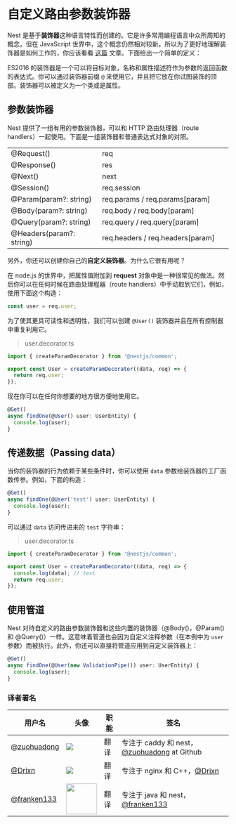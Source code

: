 # 自定义路由参数装饰器

Nest 是基于**装饰器**这种语言特性而创建的。它是许多常用编程语言中众所周知的概念，但在 JavaScript 世界中，这个概念仍然相对较新。所以为了更好地理解装饰器是如何工作的，你应该看看 [这篇](https://medium.com/google-developers/exploring-es7-decorators-76ecb65fb841) 文章。下面给出一个简单的定义：

ES2016 的装饰器是一个可以将目标对象，名称和属性描述符作为参数的返回函数的表达式。你可以通过装饰器前缀 `@` 来使用它，并且把它放在你试图装饰的顶部。装饰器可以被定义为一个类或是属性。

## 参数装饰器

Nest 提供了一组有用的参数装饰器，可以和 HTTP 路由处理器（route handlers）一起使用。下面是一组装饰器和普通表达式对象的对照。

|                                           |                                              |
| ----------------------------------------- | -------------------------------------------- |
| @Request()                                | req                                          |
| @Response()                               | res                                          |
| @Next()                                   | next                                         |
| @Session()                                | req.session                                  |
| @Param(param?: string)                     | req.params / req.params[param]               |
| @Body(param?: string)                     | req.body / req.body[param]                   |
| @Query(param?: string)                   | req.query / req.query[param]                 |
| @Headers(param?: string)　　　　　　　   　　| req.headers / req.headers[param]　　　　　　　 |

另外，你还可以创建你自己的**自定义装饰器**。为什么它很有用呢？

在 node.js 的世界中，把属性值附加到 **request** 对象中是一种很常见的做法。然后你可以在任何时候在路由处理程器（route handlers）中手动取到它们，例如，使用下面这个构造：

```typescript
const user = req.user;
```

为了使其更具可读性和透明性，我们可以创建 `@User()` 装饰器并且在所有控制器中重复利用它。

> user.decorator.ts

```typescript
import { createParamDecorator } from '@nestjs/common';

export const User = createParamDecorator((data, req) => {
  return req.user;
});
```

现在你可以在任何你想要的地方很方便地使用它。

```typescript
@Get()
async findOne(@User() user: UserEntity) {
  console.log(user);
}
```

## 传递数据（Passing data）

当你的装饰器的行为依赖于某些条件时，你可以使用 `data` 参数给装饰器的工厂函数传参。例如，下面的构造：

```typescript
@Get()
async findOne(@User('test') user: UserEntity) {
  console.log(user);
}
```

可以通过 `data` 访问传进来的 `test` 字符串：

> user.decorator.ts

```typescript
import { createParamDecorator } from '@nestjs/common';

export const User = createParamDecorator((data, req) => {
  console.log(data); // test
  return req.user;
});
```

## 使用管道

Nest 对待自定义的路由参数装饰器和这些内置的装饰器（@Body()，@Param() 和 @Query()）一样。这意味着管道也会因为自定义注释参数（在本例中为 `user` 参数）而被执行。此外，你还可以直接将管道应用到自定义装饰器上： 

```typescript
@Get()
async findOne(@User(new ValidationPipe()) user: UserEntity) {
  console.log(user);
}
```

 ### 译者署名

| 用户名 | 头像 | 职能 | 签名 |
|---|---|---|---|
| [@zuohuadong](https://github.com/zuohuadong)  | <img class="avatar-66 rm-style" src="https://wx3.sinaimg.cn/large/006fVPCvly1fmpnlt8sefj302d02s742.jpg">  |  翻译  | 专注于 caddy 和 nest，[@zuohuadong](https://github.com/zuohuadong/) at Github  |
| [@Drixn](https://drixn.com/)  | <img class="avatar-66 rm-style" src="https://cdn.drixn.com/img/src/avatar1.png">  |  翻译  | 专注于 nginx 和 C++，[@Drixn](https://drixn.com/) |
| [@franken133](https://github.com/franken133)  | <img class="avatar rounded-2" src="https://avatars0.githubusercontent.com/u/17498284?s=400&amp;u=aa9742236b57cbf62add804dc3315caeede888e1&amp;v=4" height="70">  |  翻译  | 专注于 java 和 nest，[@franken133](https://github.com/franken133)|
